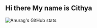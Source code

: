## Hi there My name is Cithya
![Anurag's GitHub stats](https://github-readme-stats.vercel.app/api?username=dolorespgz&show_icons=true&bg_color=00000000)
